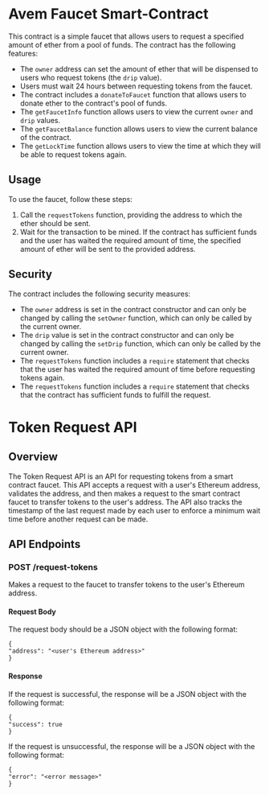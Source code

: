 # Avem Faucet Smart-Contract

This contract is a simple faucet that allows users to request a specified amount of ether from a pool of funds. The contract has the following features:

- The `owner` address can set the amount of ether that will be dispensed to users who request tokens (the `drip` value).
- Users must wait 24 hours between requesting tokens from the faucet.
- The contract includes a `donateToFaucet` function that allows users to donate ether to the contract's pool of funds.
- The `getFaucetInfo` function allows users to view the current `owner` and `drip` values.
- The `getFaucetBalance` function allows users to view the current balance of the contract.
- The `getLockTime` function allows users to view the time at which they will be able to request tokens again.

## Usage

To use the faucet, follow these steps:

1. Call the `requestTokens` function, providing the address to which the ether should be sent.
2. Wait for the transaction to be mined. If the contract has sufficient funds and the user has waited the required amount of time, the specified amount of ether will be sent to the provided address.

## Security

The contract includes the following security measures:

- The `owner` address is set in the contract constructor and can only be changed by calling the `setOwner` function, which can only be called by the current owner.
- The `drip` value is set in the contract constructor and can only be changed by calling the `setDrip` function, which can only be called by the current owner.
- The `requestTokens` function includes a `require` statement that checks that the user has waited the required amount of time before requesting tokens again.
- The `requestTokens` function includes a `require` statement that checks that the contract has sufficient funds to fulfill the request.


# Token Request API

## Overview

The Token Request API is an API for requesting tokens from a smart contract faucet. This API accepts a request with a user's Ethereum address, validates the address, and then makes a request to the smart contract faucet to transfer tokens to the user's address. The API also tracks the timestamp of the last request made by each user to enforce a minimum wait time before another request can be made.

## API Endpoints

### POST /request-tokens

Makes a request to the faucet to transfer tokens to the user's Ethereum address.

#### Request Body

The request body should be a JSON object with the following format:

```
{
"address": "<user's Ethereum address>"
}
```

#### Response

If the request is successful, the response will be a JSON object with the following format:

```
{
"success": true
}
```

If the request is unsuccessful, the response will be a JSON object with the following format:
```
{
"error": "<error message>"
}
```
